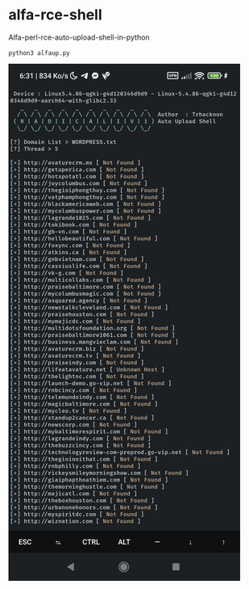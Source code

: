 # alfa-rce-shell
Alfa-perl-rce-auto-upload-shell-in-python
```
python3 alfaup.py
```
![screen](Screenshot_2022-07-05-06-31-44-411_com.termux.jpg) 
